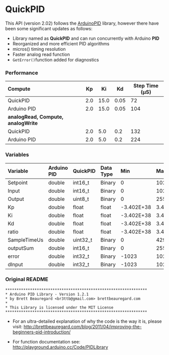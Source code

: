# QuickPID

This API (version 2.02) follows the [ArduinoPID](https://github.com/br3ttb/Arduino-PID-Library) library, however there have been some significant updates as follows:

- Library named as **QuickPID** and can run concurrently with Arduino **PID**
- Reorganized and more efficient PID algorithms
- micros() timing resolution
- Faster analog read function
- `GetError()`function added for diagnostics

### Performance

| Compute                              | Kp   | Ki   | Kd   | Step Time (µS) |
| :----------------------------------- | ---- | ---- | ---- | -------------- |
| QuickPID                             | 2.0  | 15.0 | 0.05 | 72             |
| Arduino PID                          | 2.0  | 15.0 | 0.05 | 104            |
| **analogRead, Compute, analogWrite** |      |      |      |                |
| QuickPID                             | 2.0  | 5.0  | 0.2  | 132            |
| Arduino PID                          | 2.0  | 5.0  | 0.2  | 224            |

### Variables


| Variable     | Arduino PID | QuickPID | Data Type | Min        | Max        |
| :----------- | :---------- | :------- | :-------- | :--------- | :--------- |
| Setpoint     | double      | int16_t  | Binary    | 0          | 1023       |
| Input        | double      | int16_t  | Binary    | 0          | 1023       |
| Output       | double      | uint8_t  | Binary    | 0          | 255        |
| Kp           | double      | float    | float     | -3.402E+38 | 3.402E+38  |
| Ki           | double      | float    | float     | -3.402E+38 | 3.402E+38  |
| Kd           | double      | float    | float     | -3.402E+38 | 3.402E+38  |
| ratio        | double      | float    | float     | -3.402E+38 | 3.402E+38  |
| SampleTimeUs | double      | uint32_t | Binary    | 0          | 4294967295 |
| outputSum    | double      | int16_t  | Binary    | 0          | 255        |
| error        | double      | int32_t  | Binary    | -1023      | 1023       |
| dInput       | double      | int32_t  | Binary    | -1023      | 1023       |

### Original README

```
***************************************************************
* Arduino PID Library - Version 1.2.1
* by Brett Beauregard <br3ttb@gmail.com> brettbeauregard.com
*
* This Library is licensed under the MIT License
***************************************************************
```

 - For an ultra-detailed explanation of why the code is the way it is, please visit:
   http://brettbeauregard.com/blog/2011/04/improving-the-beginners-pid-introduction/

 - For function documentation see:  http://playground.arduino.cc/Code/PIDLibrary
